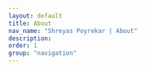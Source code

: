 ```yaml
---
layout: default
title: About
nav_name: "Shreyas Poyrekar | About"
description: 
order: 1
group: "navigation"
---
```

